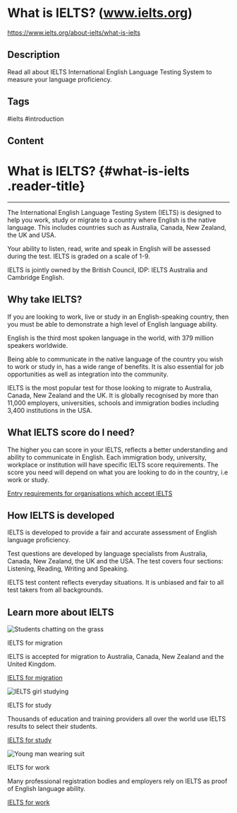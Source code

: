 # What is IELTS? (www.ielts.org)

<https://www.ielts.org/about-ielts/what-is-ielts>

## Description

Read all about IELTS International English Language Testing System to measure your language proficiency.

## Tags

#ielts #introduction

## Content

# What is IELTS? {#what-is-ielts .reader-title}

------------------------------------------------------------------------

The International English Language Testing System (IELTS) is designed to help you work, study or migrate to a country where English is the native language. This includes countries such as Australia, Canada, New Zealand, the UK and USA.

Your ability to listen, read, write and speak in English will be assessed during the test. IELTS is graded on a scale of 1-9.  

IELTS is jointly owned by the British Council, IDP: IELTS Australia and Cambridge English.

## Why take IELTS?

If you are looking to work, live or study in an English-speaking country, then you must be able to demonstrate a high level of English language ability.

English is the third most spoken language in the world, with 379 million speakers worldwide.

Being able to communicate in the native language of the country you wish to work or study in, has a wide range of benefits. It is also essential for job opportunities as well as integration into the community.

IELTS is the most popular test for those looking to migrate to Australia, Canada, New Zealand and the UK. It is globally recognised by more than 11,000 employers, universities, schools and immigration bodies including 3,400 institutions in the USA.  

## What IELTS score do I need?

The higher you can score in your IELTS, reflects a better understanding and ability to communicate in English. Each immigration body, university, workplace or institution will have specific IELTS score requirements. The score you need will depend on what you are looking to do in the country, i.e work or study. 

[Entry requirements for organisations which accept IELTS](https://www.ielts.org/about-ielts/who-accepts-ielts-scores)

## How IELTS is developed

IELTS is developed to provide a fair and accurate assessment of English language proficiency.

Test questions are developed by language specialists from Australia, Canada, New Zealand, the UK and the USA. The test covers four sections: Listening, Reading, Writing and Speaking. 

IELTS test content reflects everyday situations. It is unbiased and fair to all test takers from all backgrounds.

## Learn more about IELTS

![Students chatting on the grass](https://www.ielts.org/-/media/content-blocks/ielts-for-migration.ashx?iar=0&hash=67955A105F2E65998450355B6CF4DEA2 "IELTS for migration")

IELTS for migration

IELTS is accepted for migration to Australia, Canada, New Zealand and the United Kingdom.

[IELTS for migration](https://www.ielts.org/about-ielts/ielts-for-migration)

![](https://www.ielts.org/-/media/content-blocks/ielts-girl-studying.ashx?iar=0&hash=24CC199061B8E6D54AED6800BC78870D "IELTS girl studying")

IELTS for study

Thousands of education and training providers all over the world use IELTS results to select their students.

[IELTS for study](https://www.ielts.org/about-ielts/ielts-for-study)

![Young man wearing suit](https://www.ielts.org/-/media/content-blocks/ielts-for-work.ashx?iar=0&hash=F487DE43B0D4620D37DE6B26670B4FE8 "IELTS for work")

IELTS for work

Many professional registration bodies and employers rely on IELTS as proof of English language ability.

[IELTS for work](https://www.ielts.org/about-ielts/ielts-for-work)
